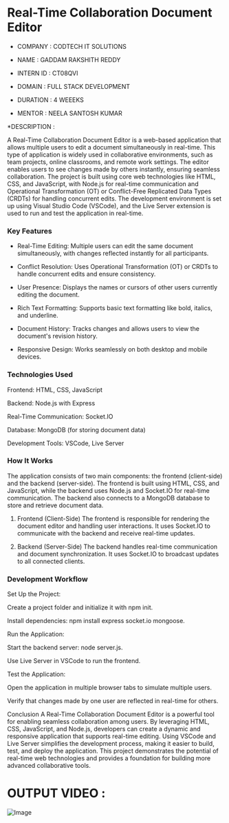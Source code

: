 # Real-Time Collaboration Document Editor

* COMPANY : CODTECH IT SOLUTIONS

* NAME : GADDAM RAKSHITH REDDY

* INTERN ID  : CT08QVI

* DOMAIN  : FULL STACK DEVELOPMENT

* DURATION  : 4 WEEEKS

* MENTOR : NEELA SANTOSH KUMAR

*DESCRIPTION :

A Real-Time Collaboration Document Editor is a web-based application that allows multiple users to edit a document simultaneously in real-time. This type of application is widely used in collaborative environments, such as team projects, online classrooms, and remote work settings. The editor enables users to see changes made by others instantly, ensuring seamless collaboration. The project is built using core web technologies like HTML, CSS, and JavaScript, with Node.js for real-time communication and Operational Transformation (OT) or Conflict-Free Replicated Data Types (CRDTs) for handling concurrent edits. The development environment is set up using Visual Studio Code (VSCode), and the Live Server extension is used to run and test the application in real-time.

### Key Features

* Real-Time Editing: Multiple users can edit the same document simultaneously, with changes reflected instantly for all participants.

* Conflict Resolution: Uses Operational Transformation (OT) or CRDTs to handle concurrent edits and ensure consistency.

* User Presence: Displays the names or cursors of other users currently editing the document.

* Rich Text Formatting: Supports basic text formatting like bold, italics, and underline.

* Document History: Tracks changes and allows users to view the document's revision history.

* Responsive Design: Works seamlessly on both desktop and mobile devices.

### Technologies Used

Frontend: HTML, CSS, JavaScript

Backend: Node.js with Express

Real-Time Communication: Socket.IO

Database: MongoDB (for storing document data)

Development Tools: VSCode, Live Server

### How It Works

The application consists of two main components: the frontend (client-side) and the backend (server-side). The frontend is built using HTML, CSS, and JavaScript, while the backend uses Node.js and Socket.IO for real-time communication. The backend also connects to a MongoDB database to store and retrieve document data.

1. Frontend (Client-Side)
The frontend is responsible for rendering the document editor and handling user interactions. It uses Socket.IO to communicate with the backend and receive real-time updates.

2. Backend (Server-Side)
The backend handles real-time communication and document synchronization. It uses Socket.IO to broadcast updates to all connected clients.

### Development Workflow

Set Up the Project:

Create a project folder and initialize it with npm init.

Install dependencies: npm install express socket.io mongoose.

Run the Application:

Start the backend server: node server.js.

Use Live Server in VSCode to run the frontend.

Test the Application:

Open the application in multiple browser tabs to simulate multiple users.

Verify that changes made by one user are reflected in real-time for others.

Conclusion
A Real-Time Collaboration Document Editor is a powerful tool for enabling seamless collaboration among users. By leveraging HTML, CSS, JavaScript, and Node.js, developers can create a dynamic and responsive application that supports real-time editing. Using VSCode and Live Server simplifies the development process, making it easier to build, test, and deploy the application. This project demonstrates the potential of real-time web technologies and provides a foundation for building more advanced collaborative tools.

# OUTPUT VIDEO :

![Image](https://github.com/user-attachments/assets/68994ae0-da9e-44b2-bf62-10f9e4e450e7)

